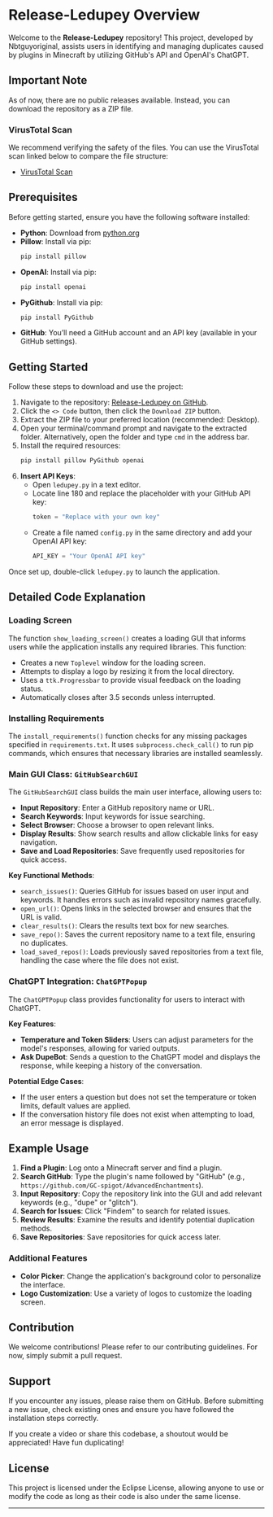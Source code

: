 

# Release-Ledupey Overview

Welcome to the **Release-Ledupey** repository! This project, developed by Nbtguyoriginal, assists users in identifying and managing duplicates caused by plugins in Minecraft by utilizing GitHub's API and OpenAI's ChatGPT.

## Important Note
As of now, there are no public releases available. Instead, you can download the repository as a ZIP file.

### VirusTotal Scan
We recommend verifying the safety of the files. You can use the VirusTotal scan linked below to compare the file structure:
- [VirusTotal Scan](https://www.virustotal.com/gui/file/eab16896e02a3653818ed6e3a50e4c25391a6e9f5d455d382154bbb3c9441709)

## Prerequisites
Before getting started, ensure you have the following software installed:

- **Python**: Download from [python.org](https://www.python.org/)
- **Pillow**: Install via pip:
  ```bash
  pip install pillow
  ```
- **OpenAI**: Install via pip:
  ```bash
  pip install openai
  ```
- **PyGithub**: Install via pip:
  ```bash
  pip install PyGithub
  ```
- **GitHub**: You’ll need a GitHub account and an API key (available in your GitHub settings).

## Getting Started
Follow these steps to download and use the project:

1. Navigate to the repository: [Release-Ledupey on GitHub](https://github.com/Nbtguyoriginal/Release-Ledupey.git).
2. Click the `<> Code` button, then click the `Download ZIP` button.
3. Extract the ZIP file to your preferred location (recommended: Desktop).
4. Open your terminal/command prompt and navigate to the extracted folder. Alternatively, open the folder and type `cmd` in the address bar.
5. Install the required resources:
   ```bash
   pip install pillow PyGithub openai
   ```
6. **Insert API Keys**:
   - Open `ledupey.py` in a text editor.
   - Locate line 180 and replace the placeholder with your GitHub API key:
     ```python
     token = "Replace with your own key"
     ```
   - Create a file named `config.py` in the same directory and add your OpenAI API key:
     ```python
     API_KEY = "Your OpenAI API key"
     ```

Once set up, double-click `ledupey.py` to launch the application.

## Detailed Code Explanation

### Loading Screen
The function `show_loading_screen()` creates a loading GUI that informs users while the application installs any required libraries. This function:

- Creates a new `Toplevel` window for the loading screen.
- Attempts to display a logo by resizing it from the local directory.
- Uses a `ttk.Progressbar` to provide visual feedback on the loading status.
- Automatically closes after 3.5 seconds unless interrupted.

### Installing Requirements
The `install_requirements()` function checks for any missing packages specified in `requirements.txt`. It uses `subprocess.check_call()` to run pip commands, which ensures that necessary libraries are installed seamlessly.

### Main GUI Class: `GitHubSearchGUI`
The `GitHubSearchGUI` class builds the main user interface, allowing users to:

- **Input Repository**: Enter a GitHub repository name or URL.
- **Search Keywords**: Input keywords for issue searching.
- **Select Browser**: Choose a browser to open relevant links.
- **Display Results**: Show search results and allow clickable links for easy navigation.
- **Save and Load Repositories**: Save frequently used repositories for quick access.

**Key Functional Methods**:
- `search_issues()`: Queries GitHub for issues based on user input and keywords. It handles errors such as invalid repository names gracefully.
- `open_url()`: Opens links in the selected browser and ensures that the URL is valid.
- `clear_results()`: Clears the results text box for new searches.
- `save_repo()`: Saves the current repository name to a text file, ensuring no duplicates.
- `load_saved_repos()`: Loads previously saved repositories from a text file, handling the case where the file does not exist.

### ChatGPT Integration: `ChatGPTPopup`
The `ChatGPTPopup` class provides functionality for users to interact with ChatGPT.

**Key Features**:
- **Temperature and Token Sliders**: Users can adjust parameters for the model's responses, allowing for varied outputs.
- **Ask DupeBot**: Sends a question to the ChatGPT model and displays the response, while keeping a history of the conversation.

**Potential Edge Cases**:
- If the user enters a question but does not set the temperature or token limits, default values are applied.
- If the conversation history file does not exist when attempting to load, an error message is displayed.

## Example Usage
1. **Find a Plugin**: Log onto a Minecraft server and find a plugin.
2. **Search GitHub**: Type the plugin's name followed by "GitHub" (e.g., `https://github.com/GC-spigot/AdvancedEnchantments`).
3. **Input Repository**: Copy the repository link into the GUI and add relevant keywords (e.g., "dupe" or "glitch").
4. **Search for Issues**: Click "Findem" to search for related issues.
5. **Review Results**: Examine the results and identify potential duplication methods.
6. **Save Repositories**: Save repositories for quick access later.

### Additional Features
- **Color Picker**: Change the application's background color to personalize the interface.
- **Logo Customization**: Use a variety of logos to customize the loading screen.

## Contribution
We welcome contributions! Please refer to our contributing guidelines. For now, simply submit a pull request.

## Support
If you encounter any issues, please raise them on GitHub. Before submitting a new issue, check existing ones and ensure you have followed the installation steps correctly.

If you create a video or share this codebase, a shoutout would be appreciated! Have fun duplicating!

## License
This project is licensed under the Eclipse License, allowing anyone to use or modify the code as long as their code is also under the same license.

---
